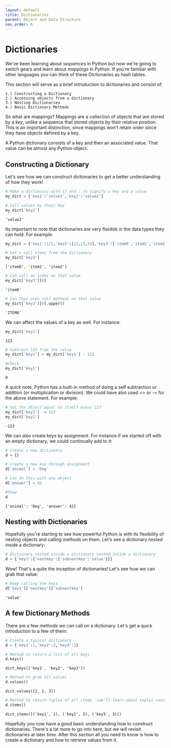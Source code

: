 ```yaml
---
layout: default
title: Dictionaries
parent: Object and Data Structure
nav_order: 6
---
```


# Dictionaries

We've been learning about *sequences* in Python but now we're going to switch gears and learn about *mappings* in Python. If you're familiar with other languages you can think of these Dictionaries as hash tables. 

This section will serve as a brief introduction to dictionaries and consist of:

    1.) Constructing a Dictionary
    2.) Accessing objects from a dictionary
    3.) Nesting Dictionaries
    4.) Basic Dictionary Methods

So what are mappings? Mappings are a collection of objects that are stored by a *key*, unlike a sequence that stored objects by their relative position. This is an important distinction, since mappings won't retain order since they have objects defined by a key.

A Python dictionary consists of a key and then an associated value. That value can be almost any Python object.


## Constructing a Dictionary
Let's see how we can construct dictionaries to get a better understanding of how they work!


```python
# Make a dictionary with {} and : to signify a key and a value
my_dict = {'key1':'value1','key2':'value2'}
```


```python
# Call values by their key
my_dict['key2']
```




    'value2'



Its important to note that dictionaries are very flexible in the data types they can hold. For example:


```python
my_dict = {'key1':123,'key2':[12,23,33],'key3':['item0','item1','item2']}
```


```python
# Let's call items from the dictionary
my_dict['key3']
```




    ['item0', 'item1', 'item2']




```python
# Can call an index on that value
my_dict['key3'][0]
```




    'item0'




```python
# Can then even call methods on that value
my_dict['key3'][0].upper()
```




    'ITEM0'



We can affect the values of a key as well. For instance:


```python
my_dict['key1']
```




    123




```python
# Subtract 123 from the value
my_dict['key1'] = my_dict['key1'] - 123
```


```python
#Check
my_dict['key1']
```




    0



A quick note, Python has a built-in method of doing a self subtraction or addition (or multiplication or division). We could have also used += or -= for the above statement. For example:


```python
# Set the object equal to itself minus 123 
my_dict['key1'] -= 123
my_dict['key1']
```




    -123



We can also create keys by assignment. For instance if we started off with an empty dictionary, we could continually add to it:


```python
# Create a new dictionary
d = {}
```


```python
# Create a new key through assignment
d['animal'] = 'Dog'
```


```python
# Can do this with any object
d['answer'] = 42
```


```python
#Show
d
```




    {'animal': 'Dog', 'answer': 42}



## Nesting with Dictionaries

Hopefully you're starting to see how powerful Python is with its flexibility of nesting objects and calling methods on them. Let's see a dictionary nested inside a dictionary:


```python
# Dictionary nested inside a dictionary nested inside a dictionary
d = {'key1':{'nestkey':{'subnestkey':'value'}}}
```

Wow! That's a quite the inception of dictionaries! Let's see how we can grab that value:


```python
# Keep calling the keys
d['key1']['nestkey']['subnestkey']
```




    'value'



## A few Dictionary Methods

There are a few methods we can call on a dictionary. Let's get a quick introduction to a few of them:


```python
# Create a typical dictionary
d = {'key1':1,'key2':2,'key3':3}
```


```python
# Method to return a list of all keys 
d.keys()
```




    dict_keys(['key1', 'key2', 'key3'])




```python
# Method to grab all values
d.values()
```




    dict_values([1, 2, 3])




```python
# Method to return tuples of all items  (we'll learn about tuples soon)
d.items()
```




    dict_items([('key1', 1), ('key2', 2), ('key3', 3)])



Hopefully you now have a good basic understanding how to construct dictionaries. There's a lot more to go into here, but we will revisit dictionaries at later time. After this section all you need to know is how to create a dictionary and how to retrieve values from it.
